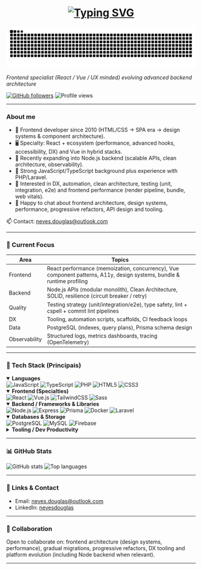 <div align="center">
  <h1>
    <a href="https://www.linkedin.com/in/nevesdouglas"><img src="https://readme-typing-svg.demolab.com?font=Fira+Code&pause=1000&color=C91F00&center=true&vCenter=true&random=false&width=435&lines=Hi+there!+I'm+Douglas!" alt="Typing SVG" /></a>
  </h1>

  <!-- Optional snake animation -->
  <img src="https://raw.githubusercontent.com/douglas-neves/douglas-neves/output/snake.svg" alt="Snake contribution animation" />
</div>
  <p><em>Frontend specialist (React / Vue / UX minded) evolving advanced backend architecture</em></p>
  <p>
    <a href="https://github.com/douglas-neves?tab=followers"><img src="https://img.shields.io/github/followers/douglas-neves?style=social" alt="GitHub followers" /></a>
    <img src="https://komarev.com/ghpvc/?username=douglas-neves&style=flat-square" alt="Profile views" />
  </p>
</div>

---

### About me


- 💼 Frontend developer since 2010 (HTML/CSS -> SPA era -> design systems & component architecture).
- 🖥️ Specialty: React + ecosystem (performance, advanced hooks, accessibility, DX) and Vue in hybrid stacks.
- 🔄 Recently expanding into Node.js backend (scalable APIs, clean architecture, observability).
- 🧠 Strong JavaScript/TypeScript background plus experience with PHP/Laravel.
- 🚀 Interested in DX, automation, clean architecture, testing (unit, integration, e2e) and frontend performance (render pipeline, bundle, web vitals).
- 💬 Happy to chat about frontend architecture, design systems, performance, progressive refactors, API design and tooling.

📫 Contact: <a href="mailto:neves.douglas@outlook.com">neves.douglas@outlook.com</a>

---

### 🔭 Current Focus 
| Area        | Topics |
|-------------|------------------|
| Frontend | React performance (memoization, concurrency), Vue component patterns, A11y, design systems, bundle & runtime profiling |
| Backend | Node.js APIs (modular monolith), Clean Architecture, SOLID, resilience (circuit breaker / retry) |
| Quality | Testing strategy (unit/integration/e2e), type safety, lint + cspell + commit lint pipelines |
| DX | Tooling, automation scripts, scaffolds, CI feedback loops |
| Data | PostgreSQL (indexes, query plans), Prisma schema design |
| Observability | Structured logs, metrics dashboards, tracing (OpenTelemetry) |

---

### 🧰 Tech Stack (Principais)
<details open>
<summary><strong>Languages</strong></summary>

<div>
  <img src="https://cdn.jsdelivr.net/gh/devicons/devicon/icons/javascript/javascript-original.svg" height="32" alt="JavaScript" />
  <img src="https://cdn.jsdelivr.net/gh/devicons/devicon/icons/typescript/typescript-original.svg" height="32" alt="TypeScript" />
  <img src="https://cdn.jsdelivr.net/gh/devicons/devicon/icons/php/php-original.svg" height="32" alt="PHP" />
  <img src="https://cdn.jsdelivr.net/gh/devicons/devicon/icons/html5/html5-original.svg" height="32" alt="HTML5" />
  <img src="https://cdn.jsdelivr.net/gh/devicons/devicon/icons/css3/css3-original.svg" height="32" alt="CSS3" />
</div>
</details>

<details open>
<summary><strong>Frontend (Specialties)</strong></summary>
<div>
  <img src="https://cdn.jsdelivr.net/gh/devicons/devicon/icons/react/react-original.svg" height="32" alt="React" />
  <img src="https://cdn.jsdelivr.net/gh/devicons/devicon/icons/vuejs/vuejs-original.svg" height="32" alt="Vue.js" />
  <img src="https://cdn.simpleicons.org/tailwindcss/06B6D4" height="32" alt="TailwindCSS" />
  <img src="https://cdn.jsdelivr.net/gh/devicons/devicon/icons/sass/sass-original.svg" height="32" alt="Sass" />
</div>
</details>

<details open>
<summary><strong>Backend / Frameworks & Libraries</strong></summary>
<div>
  <img src="https://cdn.simpleicons.org/nodedotjs/339933" height="32" alt="Node.js" />
  <img src="https://cdn.jsdelivr.net/gh/devicons/devicon/icons/express/express-original.svg" height="32" alt="Express" />
  <img src="https://cdn.simpleicons.org/prisma/2D3748" height="32" alt="Prisma" />
  <img src="https://cdn.simpleicons.org/docker/2496ED" height="32" alt="Docker" />
  <img src="https://cdn.simpleicons.org/laravel/FF2D20" height="32" alt="Laravel" />
</div>
</details>

<details open>
<summary><strong>Databases & Storage</strong></summary>
<div>
  <img src="https://cdn.jsdelivr.net/gh/devicons/devicon/icons/postgresql/postgresql-plain.svg" height="32" alt="PostgreSQL" />
  <img src="https://cdn.jsdelivr.net/gh/devicons/devicon/icons/mysql/mysql-original.svg" height="32" alt="MySQL" />
  <img src="https://cdn.jsdelivr.net/gh/devicons/devicon/icons/firebase/firebase-plain.svg" height="32" alt="Firebase" />
</div>
</details>

<details>
<summary><strong>Tooling / Dev Productivity</strong></summary>
<div>
  <img src="https://cdn.simpleicons.org/git/F05032" height="28" alt="Git" />
  <img src="https://cdn.simpleicons.org/linux/FCC624" height="28" alt="Linux" />
  <img src="https://cdn.simpleicons.org/npm/CB3837" height="28" alt="npm" />
  <img src="https://cdn.simpleicons.org/yarn/2C8EBB" height="28" alt="Yarn" />
  <img src="https://cdn.jsdelivr.net/gh/devicons/devicon/icons/googlecloud/googlecloud-original.svg" height="28" alt="Google Cloud" />
</div>
</details>

---

### 📊 GitHub Stats
<div align="left">
  <img height="160" src="https://github-readme-stats.vercel.app/api?username=douglas-neves&show_icons=true&theme=radical&rank_icon=github" alt="GitHub stats" />
  <img height="160" src="https://github-readme-stats.vercel.app/api/top-langs/?username=douglas-neves&layout=compact&langs_count=8&theme=radical" alt="Top languages" />
</div>

---

### 🔗 Links & Contact
- Email: <a href="mailto:neves.douglas@outlook.com">neves.douglas@outlook.com</a>
- LinkedIn: [nevesdouglas](https://www.linkedin.com/in/nevesdouglas)
---

### 🤝 Collaboration
Open to collaborate on: frontend architecture (design systems, performance), gradual migrations, progressive refactors, DX tooling and platform evolution (including Node backend when relevant).

---